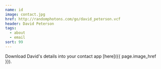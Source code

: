```yaml
---
name: id
image: contact.jpg
href: http://randomphotons.com/go/david_peterson.vcf
header: David Peterson
tags:
  - about
  - email
sort: 99
---
```

Download David's details into your contact app [here]({{ page.image_href }}).
